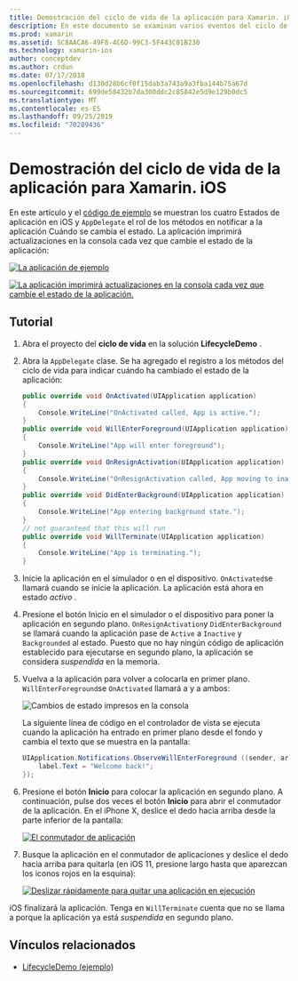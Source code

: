 ```yaml
---
title: Demostración del ciclo de vida de la aplicación para Xamarin. iOS
description: En este documento se examinan varios eventos del ciclo de vida administrados por el delegado de la aplicación en una aplicación de iOS, que muestra Cuándo y cómo se administran estos eventos.
ms.prod: xamarin
ms.assetid: 5C8AACA6-49F8-4C6D-99C3-5F443C01B230
ms.technology: xamarin-ios
author: conceptdev
ms.author: crdun
ms.date: 07/17/2018
ms.openlocfilehash: d130d28b6cf0f15dab3a743a9a3fba144b75a67d
ms.sourcegitcommit: 699de58432b7da300ddc2c85842e5d9e129b0dc5
ms.translationtype: MT
ms.contentlocale: es-ES
ms.lasthandoff: 09/25/2019
ms.locfileid: "70289436"
---
```

# <a name="application-lifecycle-demo-for-xamarinios"></a>Demostración del ciclo de vida de la aplicación para Xamarin. iOS

En este artículo y el [código de ejemplo](https://docs.microsoft.com/samples/xamarin/ios-samples/lifecycledemo) se muestran los cuatro Estados de aplicación en iOS y `AppDelegate` el rol de los métodos en notificar a la aplicación Cuándo se cambia el estado. La aplicación imprimirá actualizaciones en la consola cada vez que cambie el estado de la aplicación:

[![](application-lifecycle-demo-images/image3-sml.png "La aplicación de ejemplo")](application-lifecycle-demo-images/image3.png#lightbox)

[![](application-lifecycle-demo-images/image4.png "La aplicación imprimirá actualizaciones en la consola cada vez que cambie el estado de la aplicación.")](application-lifecycle-demo-images/image4.png#lightbox)

## <a name="walkthrough"></a>Tutorial

1. Abra el proyecto del **ciclo de vida** en la solución **LifecycleDemo** .
1. Abra la `AppDelegate` clase. Se ha agregado el registro a los métodos del ciclo de vida para indicar cuándo ha cambiado el estado de la aplicación:

    ```csharp
    public override void OnActivated(UIApplication application)
    {
        Console.WriteLine("OnActivated called, App is active.");
    }
    public override void WillEnterForeground(UIApplication application)
    {
        Console.WriteLine("App will enter foreground");
    }
    public override void OnResignActivation(UIApplication application)
    {
        Console.WriteLine("OnResignActivation called, App moving to inactive state.");
    }
    public override void DidEnterBackground(UIApplication application)
    {
        Console.WriteLine("App entering background state.");
    }
    // not guaranteed that this will run
    public override void WillTerminate(UIApplication application)
    {
        Console.WriteLine("App is terminating.");
    }
    ```

1. Inicie la aplicación en el simulador o en el dispositivo. `OnActivated`se llamará cuando se inicie la aplicación. La aplicación está ahora en estado _activo_ .
1. Presione el botón Inicio en el simulador o el dispositivo para poner la aplicación en segundo plano. `OnResignActivation`y `DidEnterBackground` se llamará cuando la aplicación pase de `Active` a `Inactive` y `Backgrounded` al estado. Puesto que no hay ningún código de aplicación establecido para ejecutarse en segundo plano, la aplicación se considera _suspendida_ en la memoria.
1. Vuelva a la aplicación para volver a colocarla en primer plano. `WillEnterForeground`se `OnActivated` llamará a y a ambos:

    ![](application-lifecycle-demo-images/image4.png "Cambios de estado impresos en la consola")

    La siguiente línea de código en el controlador de vista se ejecuta cuando la aplicación ha entrado en primer plano desde el fondo y cambia el texto que se muestra en la pantalla:

    ```csharp
    UIApplication.Notifications.ObserveWillEnterForeground ((sender, args) => {
        label.Text = "Welcome back!";
    });
    ```

1. Presione el botón **Inicio** para colocar la aplicación en segundo plano. A continuación, pulse dos veces el botón **Inicio** para abrir el conmutador de la aplicación. En el iPhone X, deslice el dedo hacia arriba desde la parte inferior de la pantalla:

    [![El conmutador de aplicación](application-lifecycle-demo-images/app-switcher-sml.png "El conmutador de aplicación")](application-lifecycle-demo-images/app-switcher.png#lightbox)
  
1. Busque la aplicación en el conmutador de aplicaciones y deslice el dedo hacia arriba para quitarla (en iOS 11, presione largo hasta que aparezcan los iconos rojos en la esquina):

    [![Deslizar rápidamente para quitar una aplicación en ejecución](application-lifecycle-demo-images/app-switcher-swipe-sml.png "Deslizar rápidamente para quitar una aplicación en ejecución")](application-lifecycle-demo-images/app-switcher-swipe.png#lightbox)

iOS finalizará la aplicación. Tenga en `WillTerminate` cuenta que no se llama a porque la aplicación ya está _suspendida_ en segundo plano.

## <a name="related-links"></a>Vínculos relacionados

- [LifecycleDemo (ejemplo)](https://docs.microsoft.com/samples/xamarin/ios-samples/lifecycledemo)
